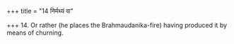 +++
title = "14 निर्मथ्यं वा"

+++
14. Or rather (he places the Brahmaudanika-fire) having produced it by means of churning.
